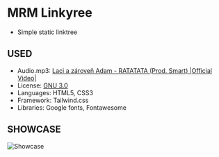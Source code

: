 # MRM Linkyree

- Simple static linktree

## USED

- Audio.mp3: [Laci a zároveň Adam - RATATATA (Prod. Smart) |Official Video|](https://www.youtube.com/watch?v=8_OALTkeV8k)
- License: [GNU 3.0](https://www.gnu.org/licenses/gpl-3.0.html)
- Languages: HTML5, CSS3
- Framework: Tailwind.css
- Libraries: Google fonts, Fontawesome

## SHOWCASE

![Showcase](https://i.imgur.com/kpfBurU.png)
